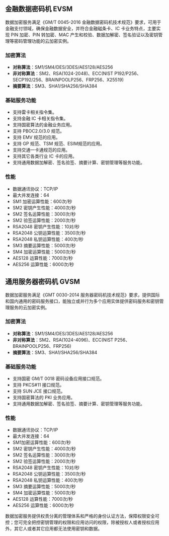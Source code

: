 ## 金融数据密码机 EVSM
数据加密服务满足《GM/T 0045-2016 金融数据密码机技术规范》要求，可用于金融支付领域，确保金融数据安全，并符合金融磁条卡、IC 卡业务特点，主要实现 PIN 加密、PIN 转加密、MAC 产生和校验、数据加解密、签名验证以及密钥管理等密码管理功能的云加密实例。
### 加密算法
- **对称算法**：SM1/SM4/DES/3DES/AES128/AES256
- **非对称算法**：SM2、RSA(1024-2048)、ECC(NIST P192/P256、SECP192/256、BRAINPOOLP256、FRP256、X25519)
- **摘要算法**：SM3、SHA1/SHA256/SHA384

### 基础服务功能
* 支持雷卡相关指令集。
* 支持金融 IC 卡相关指令集。
* 支持国密算法的金融业务应用。
* 支持 PBOC2.0/3.0 规范。
* 支持 EMV 规范的应用。
* 支持 GP 规范、TSM 规范、ESIM规范的应用。 
* 支持交通一卡通规范的应用。 
* 支持其它各类行业 IC 卡的应用。
* 支持通用数据加解密、签名验签、摘要计算、密钥管理等服务功能。

### 性能
* 数据通讯协议：TCP/IP
* 最大并发连接：64
* SM1 加密运算性能：600次/秒
* SM2 密钥产生性能：4000次/秒
* SM2 签名运算性能：3000次/秒
* SM2 验签运算性能：2000次/秒
* RSA2048 密钥产生性能：10对/秒
* RSA2048 公钥运算性能：3500次/秒
* RSA2048 私钥运算性能：400次/秒
* SM3 摘要运算性能：5000次/秒
* SM4 加密运算性能：5000次/秒
* AES128 运算性能：7000次/秒
* AES256 运算性能：6000次/秒

## 通用服务器密码机 GVSM
数据加密服务满足《GMT 0030-2014 服务器密码机技术规范》要求，提供国际和国内通用的密码服务接口，能独立或并行为多个应用实体提供密码服务和密钥管理服务的云加密实例。
### 加密算法
* **对称算法**：SM1/SM4/DES/3DES/AES128/AES256
* **非对称算法**：SM2、RSA(1024-4096)、ECC(NIST P256、BRAINPOOLP256、FRP256)
* **摘要算法**：SM3、SHA1/SHA256/SHA384

### 基础服务功能
* 支持国密 GM/T 0018 密码设备应用接口规范。
* 支持 PKCS#11 接口规范。
* 支持 SUN JCE 接口规范。
* 支持国密算法的 PKI 业务应用。
* 支持通用数据加解密、签名验签、摘要计算、密钥管理等服务功能。

### 性能
* 数据通讯协议：TCP/IP
* 最大并发连接：64
* SM1加密运算性能：600次/秒
* SM2 密钥产生性能：4000次/秒
* SM2 签名运算性能：3000次/秒
* SM2 验签运算性能：2000次/秒
* RSA2048 密钥产生性能：10对/秒
* RSA2048 公钥运算性能：3500次/秒
* RSA2048 私钥运算性能：400次/秒
* SM3 摘要运算性能：5000次/秒
* SM4 加密运算性能：5000次/秒
* AES128 运算性能：7000次/秒
* AES256 运算性能：6000次/秒

数据加密服务提供权责分离的管理体系和严格的身份认证方法，保障权限安全可控；您可完全把控密钥管理的权限和应用访问的权限，除被授权人或者授权应用外，其它人或者其它应用都无法使用密钥和数据。 
